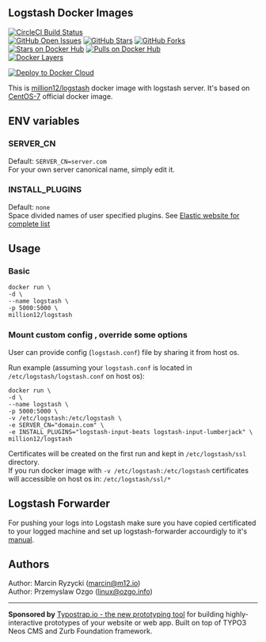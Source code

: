 ## Logstash Docker Images
[![CircleCI Build Status](https://img.shields.io/circleci/project/million12/docker-logstash/master.svg)](https://circleci.com/gh/million12/docker-logstash/tree/master)  
[![GitHub Open Issues](https://img.shields.io/github/issues/million12/docker-logstash.svg)](https://github.com/million12/docker-logstash/issues)
[![GitHub Stars](https://img.shields.io/github/stars/million12/docker-logstash.svg)](https://github.com/million12/docker-logstash)
[![GitHub Forks](https://img.shields.io/github/forks/million12/docker-logstash.svg)](https://github.com/million12/docker-logstash)  
[![Stars on Docker Hub](https://img.shields.io/docker/stars/million12/logstash.svg)](https://hub.docker.com/r/million12/logstash)
[![Pulls on Docker Hub](https://img.shields.io/docker/pulls/million12/logstash.svg)](https://hub.docker.com/r/million12/logstash)  
[![Docker Layers](https://badge.imagelayers.io/million12/logstash:latest.svg)](https://hub.docker.com/r/million12/logstash)

[![Deploy to Docker Cloud](https://files.cloud.docker.com/images/deploy-to-dockercloud.svg)](https://cloud.docker.com/stack/deploy/?repo=https://github.com/million12/docker-logstash/tree/master)

This is [million12/logstash](https://registry.hub.docker.com/u/million12/logstash/) docker image with logstash server. It's based on [CentOS-7](https://registry.hub.docker.com/_/centos/) official docker image.

## ENV variables
### SERVER_CN
Default: `SERVER_CN=server.com`  
For your own server canonical name, simply edit it.
### INSTALL_PLUGINS
Default: `none`  
Space divided names of user specified plugins. See [Elastic website for complete list](https://www.elastic.co/guide/en/logstash/current/input-plugins.html)

## Usage
### Basic

    docker run \
    -d \
    --name logstash \
    -p 5000:5000 \
    million12/logstash

### Mount custom config , override some options

User can provide config (`logstash.conf`) file by sharing it from host os.  

Run example (assuming your `logstash.conf` is located in `/etc/logstash/logstash.conf` on host os):  

    docker run \
    -d \
    --name logstash \
    -p 5000:5000 \
    -v /etc/logstash:/etc/logstash \
    -e SERVER_CN="domain.com" \
    -e INSTALL_PLUGINS="logstash-input-beats logstash-input-lumberjack" \
    million12/logstash

Certificates will be created on the first run and kept in `/etc/logstash/ssl` directory.  
If you run docker image with `-v /etc/logstash:/etc/logstash` certificates will accessible on host os in: `/etc/logstash/ssl/*`

## Logstash Forwarder  
For pushing your logs into Logstash make sure you have copied certificated to your logged machine and set up logstash-forwarder accourdigly to it's [manual](https://github.com/elasticsearch/logstash-forwarder).  

## Authors

Author: Marcin Ryzycki (<marcin@m12.io>)  
Author: Przemyslaw Ozgo (<linux@ozgo.info>)  

---

**Sponsored by** [Typostrap.io - the new prototyping tool](http://typostrap.io/) for building highly-interactive prototypes of your website or web app. Built on top of TYPO3 Neos CMS and Zurb Foundation framework.
